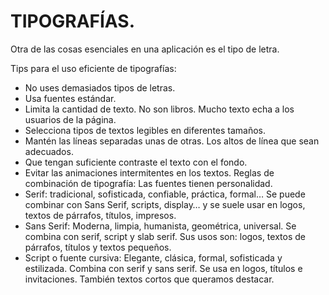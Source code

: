 # TIPOGRAFÍAS.

Otra de las cosas esenciales en una aplicación es el tipo de letra.

Tips para el uso eficiente de tipografías:
- No uses demasiados tipos de letras.
- Usa fuentes estándar.
- Limita la cantidad de texto. No son libros. Mucho texto echa a los usuarios de la página.
- Selecciona tipos de textos legibles en diferentes tamaños.
- Mantén las líneas separadas unas de otras. Los altos de línea que sean adecuados.
- Que tengan suficiente contraste el texto con el fondo.
- Evitar las animaciones intermitentes en los textos.
Reglas de combinación de tipografía:
Las fuentes tienen personalidad.
- Serif: tradicional, sofisticada, confiable, práctica, formal… Se puede combinar con Sans Serif, scripts, display… y se suele usar en logos, textos de párrafos, títulos, impresos.
- Sans Serif: Moderna, limpia, humanista, geométrica, universal. Se combina con serif, script y slab serif. Sus usos son: logos, textos de párrafos, títulos y textos pequeños.
- Script o fuente cursiva: Elegante, clásica, formal, sofisticada y estilizada. Combina con serif y sans serif. Se usa en logos, títulos e invitaciones. También textos cortos que queramos destacar.